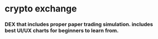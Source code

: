 # crypto exchange
### DEX that includes proper paper trading simulation. includes best UI/UX charts for beginners to learn from.

